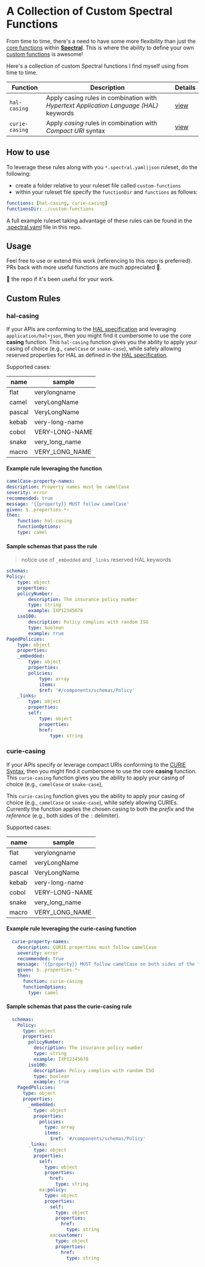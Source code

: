 # A Collection of Custom Spectral Functions

From time to time, there's a need to have some more flexibility than just the [core functions](https://docs.stoplight.io/docs/spectral/cb95cf0d26b83-core-functions) within [**Spectral**](https://docs.stoplight.io/docs/spectral/674b27b261c3c-overview). This is where the ability to define your own [custom functions](https://docs.stoplight.io/docs/spectral/a781e290eb9f9-custom-functions) is awesome! 

Here's a collection of custom Spectral functions I find myself using from time to time.

| Function   | Description     | Details|
| ---------- | -------------- | -----|
| `hal-casing` | Apply casing rules in combination with _Hypertext Application Language (HAL)_ keywords | [view](#hal-casing) |
| `curie-casing` | Apply _casing_ rules in combination with _Compact URI_ syntax | [view](#curie-casing) |

## How to use

To leverage these rules along with you `*.spectral.yaml|json` ruleset, do the following:

- create a folder relative to your ruleset file called `custom-functions`
- within your ruleset file specify the `functionDir` and  `functions` as follows:

```yaml
functions: [hal-casing, curie-casing]
functionsDir: ./custom-functions
```

A full example ruleset taking advantage of these rules can be found in the [.spectral.yaml](.spectral.yaml) file in this repo.

## Usage

Feel free to use or extend this work (referencing to this repo is preferred). PRs back with more useful functions are much appreciated 💚.

🌟 the repo if it's been useful for your work.

## Custom Rules

### hal-casing

If your APIs are conforming to the [HAL specification](https://datatracker.ietf.org/doc/html/draft-kelly-json-hal-11#name-reserved-properties) and leveraging `application/hal+json`, then you might find it cumbersome to use the core **casing** function. This `hal-casing` function gives you the ability to apply your casing of choice (e.g., `camelCase` or `snake-case`), while safely allowing reserved properties for HAL as defined in the [HAL specification](https://datatracker.ietf.org/doc/html/draft-kelly-json-hal-11#name-reserved-properties).

Supported cases:

| name   | sample         |
| ------ | -------------- |
| flat   | verylongname   |
| camel  | veryLongName   |
| pascal | VeryLongName   |
| kebab  | very-long-name |
| cobol  | VERY-LONG-NAME |
| snake  | very_long_name |
| macro  | VERY_LONG_NAME |

#### Example rule leveraging the function

```yaml
camelCase-property-names:
description: Property names must be camelCase
severity: error
recommended: true
message: '{{property}} MUST follow camelCase'
given: $..properties.*~
then:
    function: hal-casing
    functionOptions:
    type: camel
```

#### Sample schemas that pass the rule

> notice use of `_embedded` and `_links` reserved HAL keywords

```yaml
schemas:
Policy:
    type: object
    properties:
    policyNumber:
        description: The insurance policy number
        type: string
        example: IXP12345678
    iso100:
        description: Policy complies with random ISO
        type: boolean
        example: true           
PagedPolicies:
    type: object
    properties:
    _embedded:
        type: object
        properties:
        policies:
            type: array
            items:
            $ref: '#/components/schemas/Policy'
    _links:
        type: object
        properties:
        self:
            type: object
            properties:
            href:
                type: string
```

### curie-casing

If your APIs specify or leverage compact URIs conforming to the [CURIE Syntax](https://www.w3.org/TR/2010/NOTE-curie-20101216/), then you might find it cumbersome to use the core **casing** function. This `curie-casing` function gives you the ability to apply your casing of choice (e.g., `camelCase` or `snake-case`),

 This `curie-casing` function gives you the ability to apply your casing of choice (e.g., `camelCase` or `snake-case`), while safely allowing CURIEs. Currently the function applies the chosen casing to both the _prefix_ and the _reference_ (e.g., both sides of the `:` delimiter).

Supported cases:

| name   | sample         |
| ------ | -------------- |
| flat   | verylongname   |
| camel  | veryLongName   |
| pascal | VeryLongName   |
| kebab  | very-long-name |
| cobol  | VERY-LONG-NAME |
| snake  | very_long_name |
| macro  | VERY_LONG_NAME |

#### Example rule leveraging the **curie-casing** function

```yaml
  curie-property-names:
    description: CURIE properties must follow camelCase
    severity: error
    recommended: true
    message: '{{property}} MUST follow camelCase on both sides of the ":"'
    given: $..properties.*~
    then:
      function: curie-casing
      functionOptions:
        type: camel 
```

#### Sample schemas that pass the **curie-casing** rule

```yaml
  schemas:
    Policy:
      type: object
      properties:
        policyNumber:
          description: The insurance policy number
          type: string
          example: IXP12345678
        iso100:
          description: Policy complies with random ISO
          type: boolean
          example: true           
    PagedPolicies:
      type: object
      properties:
        _embedded:
          type: object
          properties:
            policies:
              type: array
              items:
                $ref: '#/components/schemas/Policy'
        _links:
          type: object
          properties:
            self:
              type: object
              properties:
                href:
                  type: string
            ea:policy:
              type: object
              properties:
                self:
                  type: object
                  properties:
                    href:
                      type: string
                ea:customer:
                  type: object
                  properties:
                    href:
                      type: string
```
